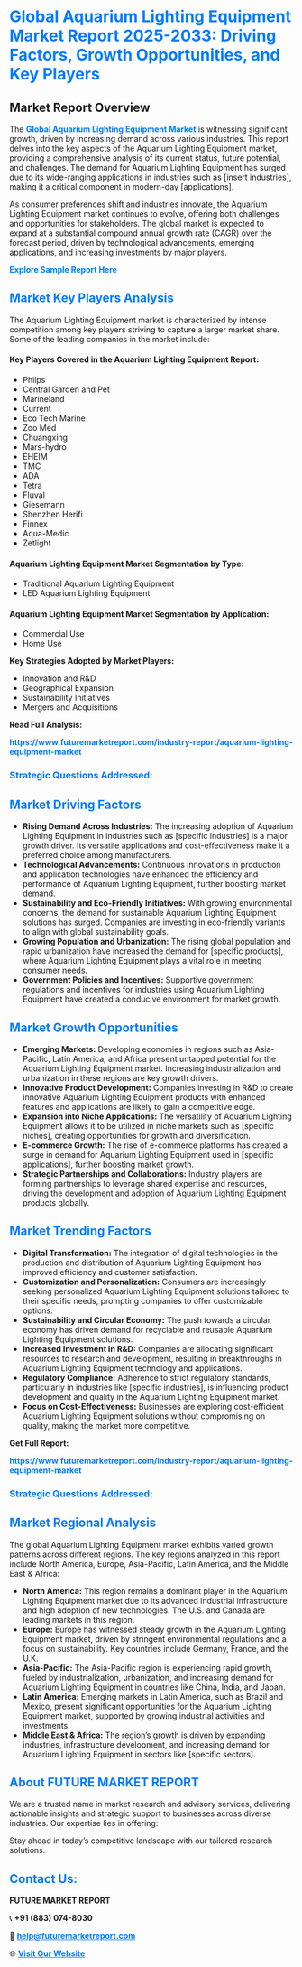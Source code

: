 <h1 style="color: #007BFF;">Global Aquarium Lighting Equipment Market Report 2025-2033: Driving Factors, Growth Opportunities, and Key Players</h1>

<section id="overview">
<h2>Market Report Overview</h2>
<p>The <a href="https://www.futuremarketreport.com/industry-report/aquarium-lighting-equipment-market" style="color: #007BFF; text-decoration: none;"><strong>Global Aquarium Lighting Equipment Market</strong></a> is witnessing significant growth, driven by increasing demand across various industries. This report delves into the key aspects of the Aquarium Lighting Equipment market, providing a comprehensive analysis of its current status, future potential, and challenges. The demand for Aquarium Lighting Equipment has surged due to its wide-ranging applications in industries such as [insert industries], making it a critical component in modern-day [applications].</p>
<p>As consumer preferences shift and industries innovate, the Aquarium Lighting Equipment market continues to evolve, offering both challenges and opportunities for stakeholders. The global market is expected to expand at a substantial compound annual growth rate (CAGR) over the forecast period, driven by technological advancements, emerging applications, and increasing investments by major players.</p>
</section>

<section id="overview">
<p><a href="https://www.futuremarketreport.com/request-sample/reportId=107617" style="color: #007BFF; text-decoration: none;"><strong>Explore Sample Report Here</strong></a></p>
</section>

<section id="key-players">
<h2 style="color: #007BFF;">Market Key Players Analysis</h2>
<p>The Aquarium Lighting Equipment market is characterized by intense competition among key players striving to capture a larger market share. Some of the leading companies in the market include:</p>
<h4>Key Players Covered in the Aquarium Lighting Equipment Report:</h4>
<ul><li>Philps</li><li>Central Garden and Pet</li><li>Marineland</li><li>Current</li><li>Eco Tech Marine</li><li>Zoo Med</li><li>Chuangxing</li><li>Mars-hydro</li><li>EHEIM</li><li>TMC</li><li>ADA</li><li>Tetra</li><li>Fluval</li><li>Giesemann</li><li>Shenzhen Herifi</li><li>Finnex</li><li>Aqua-Medic</li><li>Zetlight</li></ul>
<h4>Aquarium Lighting Equipment Market Segmentation by Type:</h4>
<ul><li>Traditional Aquarium Lighting Equipment</li><li>LED Aquarium Lighting Equipment</li></ul>

<h4>Aquarium Lighting Equipment Market Segmentation by Application:</h4>
<ul><li>Commercial Use</li><li>Home Use</li></ul>
<p><strong>Key Strategies Adopted by Market Players:</strong></p>
<ul>
<li>Innovation and R&D</li>
<li>Geographical Expansion</li>
<li>Sustainability Initiatives</li>
<li>Mergers and Acquisitions</li>
</ul>
</section>

<section>
<p><strong>Read Full Analysis: </strong></p><a href="https://www.futuremarketreport.com/industry-report/aquarium-lighting-equipment-market" style="color: #007BFF; text-decoration: none;"><strong>https://www.futuremarketreport.com/industry-report/aquarium-lighting-equipment-market</strong></a>
<h3 style="color: #007BFF;">Strategic Questions Addressed:</h3>
</section>

<section id="driving-factors">
<h2 style="color: #007BFF;">Market Driving Factors</h2>
<ul>
<li><strong>Rising Demand Across Industries:</strong> The increasing adoption of Aquarium Lighting Equipment in industries such as [specific industries] is a major growth driver. Its versatile applications and cost-effectiveness make it a preferred choice among manufacturers.</li>
<li><strong>Technological Advancements:</strong> Continuous innovations in production and application technologies have enhanced the efficiency and performance of Aquarium Lighting Equipment, further boosting market demand.</li>
<li><strong>Sustainability and Eco-Friendly Initiatives:</strong> With growing environmental concerns, the demand for sustainable Aquarium Lighting Equipment solutions has surged. Companies are investing in eco-friendly variants to align with global sustainability goals.</li>
<li><strong>Growing Population and Urbanization:</strong> The rising global population and rapid urbanization have increased the demand for [specific products], where Aquarium Lighting Equipment plays a vital role in meeting consumer needs.</li>
<li><strong>Government Policies and Incentives:</strong> Supportive government regulations and incentives for industries using Aquarium Lighting Equipment have created a conducive environment for market growth.</li>
</ul>
</section>

<section id="growth-opportunities">
<h2 style="color: #007BFF;">Market Growth Opportunities</h2>
<ul>
<li><strong>Emerging Markets:</strong> Developing economies in regions such as Asia-Pacific, Latin America, and Africa present untapped potential for the Aquarium Lighting Equipment market. Increasing industrialization and urbanization in these regions are key growth drivers.</li>
<li><strong>Innovative Product Development:</strong> Companies investing in R&D to create innovative Aquarium Lighting Equipment products with enhanced features and applications are likely to gain a competitive edge.</li>
<li><strong>Expansion into Niche Applications:</strong> The versatility of Aquarium Lighting Equipment allows it to be utilized in niche markets such as [specific niches], creating opportunities for growth and diversification.</li>
<li><strong>E-commerce Growth:</strong> The rise of e-commerce platforms has created a surge in demand for Aquarium Lighting Equipment used in [specific applications], further boosting market growth.</li>
<li><strong>Strategic Partnerships and Collaborations:</strong> Industry players are forming partnerships to leverage shared expertise and resources, driving the development and adoption of Aquarium Lighting Equipment products globally.</li>
</ul>
</section>

<section id="trending-factors">
<h2 style="color: #007BFF;">Market Trending Factors</h2>
<ul>
<li><strong>Digital Transformation:</strong> The integration of digital technologies in the production and distribution of Aquarium Lighting Equipment has improved efficiency and customer satisfaction.</li>
<li><strong>Customization and Personalization:</strong> Consumers are increasingly seeking personalized Aquarium Lighting Equipment solutions tailored to their specific needs, prompting companies to offer customizable options.</li>
<li><strong>Sustainability and Circular Economy:</strong> The push towards a circular economy has driven demand for recyclable and reusable Aquarium Lighting Equipment solutions.</li>
<li><strong>Increased Investment in R&D:</strong> Companies are allocating significant resources to research and development, resulting in breakthroughs in Aquarium Lighting Equipment technology and applications.</li>
<li><strong>Regulatory Compliance:</strong> Adherence to strict regulatory standards, particularly in industries like [specific industries], is influencing product development and quality in the Aquarium Lighting Equipment market.</li>
<li><strong>Focus on Cost-Effectiveness:</strong> Businesses are exploring cost-efficient Aquarium Lighting Equipment solutions without compromising on quality, making the market more competitive.</li>
</ul>
</section>

<section>
<p><strong>Get Full Report: </strong></p><a href="https://www.futuremarketreport.com/industry-report/aquarium-lighting-equipment-market" style="color: #007BFF; text-decoration: none;"><strong>https://www.futuremarketreport.com/industry-report/aquarium-lighting-equipment-market</strong></a>
<h3 style="color: #007BFF;">Strategic Questions Addressed:</h3>
</section>


<section id="regional-analysis">
<h2 style="color: #007BFF;">Market Regional Analysis</h2>
<p>The global Aquarium Lighting Equipment market exhibits varied growth patterns across different regions. The key regions analyzed in this report include North America, Europe, Asia-Pacific, Latin America, and the Middle East & Africa:</p>
<ul>
<li><strong>North America:</strong> This region remains a dominant player in the Aquarium Lighting Equipment market due to its advanced industrial infrastructure and high adoption of new technologies. The U.S. and Canada are leading markets in this region.</li>
<li><strong>Europe:</strong> Europe has witnessed steady growth in the Aquarium Lighting Equipment market, driven by stringent environmental regulations and a focus on sustainability. Key countries include Germany, France, and the U.K.</li>
<li><strong>Asia-Pacific:</strong> The Asia-Pacific region is experiencing rapid growth, fueled by industrialization, urbanization, and increasing demand for Aquarium Lighting Equipment in countries like China, India, and Japan.</li>
<li><strong>Latin America:</strong> Emerging markets in Latin America, such as Brazil and Mexico, present significant opportunities for the Aquarium Lighting Equipment market, supported by growing industrial activities and investments.</li>
<li><strong>Middle East & Africa:</strong> The region’s growth is driven by expanding industries, infrastructure development, and increasing demand for Aquarium Lighting Equipment in sectors like [specific sectors].</li>
</ul>
</section>

<footer>
<h2 style="color: #007BFF;">About FUTURE MARKET REPORT</h2>
<p>We are a trusted name in market research and advisory services, delivering actionable insights and strategic support to businesses across diverse industries. Our expertise lies in offering:</p>

<p>Stay ahead in today’s competitive landscape with our tailored research solutions.</p>

<h2 style="color: #007BFF;">Contact Us:</h2>
<p><strong>FUTURE MARKET REPORT</strong></p>
<p>📞 <strong>+91 (883) 074-8030</strong></p>
<p>📧 <strong><a href="mailto:help@futuremarketreport.com" style="color: #007BFF;">help@futuremarketreport.com</a></strong></p>
<p>🌐 <strong><a href="https://www.futuremarketreport.com/" style="color: #007BFF;">Visit Our Website</a></strong></p>
</footer>
